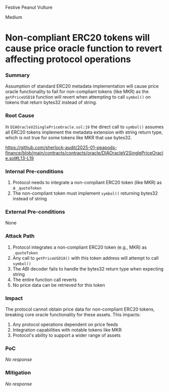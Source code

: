 Festive Peanut Vulture

Medium

# Non-compliant ERC20 tokens will cause price oracle function to revert affecting protocol operations

### Summary

Assumption of standard ERC20 metadata implementation will cause price oracle functionality to fail for non-compliant tokens (like MKR) as the `getPriceUSD18` function will revert when attempting to call `symbol()` on tokens that return bytes32 instead of string.


### Root Cause

In `DIAOracleV2SinglePriceOracle.sol:19` the direct call to `symbol()` assumes all ERC20 tokens implement the metadata extension with string return type, which is not true for some tokens like MKR that use bytes32.

https://github.com/sherlock-audit/2025-01-peapods-finance/blob/main/contracts/contracts/oracle/DIAOracleV2SinglePriceOracle.sol#L13-L19



### Internal Pre-conditions

1. Protocol needs to integrate a non-compliant ERC20 token (like MKR) as a `_quoteToken`
2. The non-compliant token must implement `symbol()` returning bytes32 instead of string

### External Pre-conditions

None


### Attack Path

1. Protocol integrates a non-compliant ERC20 token (e.g., MKR) as `_quoteToken`
2. Any call to `getPriceUSD18()` with this token address will attempt to call `symbol()`
3. The ABI decoder fails to handle the bytes32 return type when expecting string
4. The entire function call reverts
5. No price data can be retrieved for this token

### Impact

The protocol cannot obtain price data for non-compliant ERC20 tokens, breaking core oracle functionality for these assets. This impacts:
1. Any protocol operations dependent on price feeds
2. Integration capabilities with notable tokens like MKR
3. Protocol's ability to support a wider range of assets

### PoC

_No response_

### Mitigation

_No response_